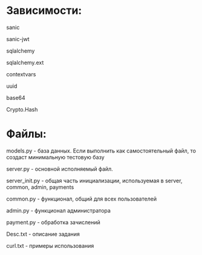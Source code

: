Зависимости:
===========

sanic

sanic-jwt

sqlalchemy

sqlalchemy.ext

contextvars

uuid

base64

Crypto.Hash


Файлы:
=====

models.py - база данных. Если выполнить как самостоятельный файл, то создаст минимальную тестовую базу

server.py - основной исполняемый файл.

server_init.py - общая часть инициализации, используемая в server, common, admin, payments

common.py - функционал, общий для всех пользователей

admin.py - функционал администратора

payment.py - обработка зачислений

Desc.txt - описание задания

curl.txt - примеры использования

